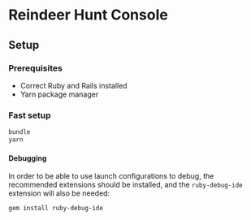 # Reindeer Hunt Console

## Setup

### Prerequisites

-   Correct Ruby and Rails installed
-   Yarn package manager

### Fast setup

```bash
bundle
yarn
```

#### Debugging

In order to be able to use launch configurations to debug, the recommended extensions should be installed, and the `ruby-debug-ide` extension will also be needed:

```bash
gem install ruby-debug-ide
```
